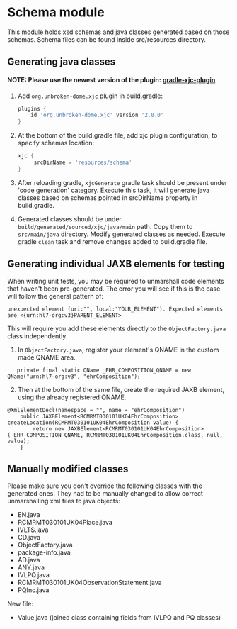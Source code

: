 # Schema module

This module holds xsd schemas and java classes generated based on those schemas.
Schema files can be found inside src/resources directory.

## Generating java classes

#### NOTE: Please use the newest version of the plugin: [gradle-xjc-plugin](https://github.com/unbroken-dome/gradle-xjc-plugin)


1. Add `org.unbroken-dome.xjc` plugin in build.gradle:
    ```groovy
    plugins {
        id 'org.unbroken-dome.xjc' version '2.0.0'
    }
    ```
2. At the bottom of the build.gradle file, add xjc plugin configuration,
   to specify schemas location:
   ```groovy
   xjc {
        srcDirName = 'resources/schema'
   }
   ```
3. After reloading gradle, `xjcGenerate` gradle task should be present under
   'code generation' category. Execute this task, it will generate java classes
   based on schemas pointed in srcDirName property in build.gradle.
   
4. Generated classes should be under `build/generated/sourced/xjc/java/main` path.
   Copy them to `src/main/java` directory. Modify generated classes as needed.
   Execute gradle `clean` task and remove changes added to build.gradle file.

## Generating individual JAXB elements for testing

When writing unit tests, you may be required to unmarshall code elements that haven't been pre-generated. The error you will see if this is the case will follow the general pattern of: 

```
unexpected element (uri:"", local:"YOUR_ELEMENT"). Expected elements are <{urn:hl7-org:v3}PARENT_ELEMENT>
```

This will require you add these elements directly to the `ObjectFactory.java` class independently.

1. In `ObjectFactory.java`, register your element's QNAME in the custom made QNAME area.
```
   private final static QName _EHR_COMPOSITION_QNAME = new QName("urn:hl7-org:v3", "ehrComposition");
```

2. Then at the bottom of the same file, create the required JAXB element, using the already registered QNAME.
```
@XmlElementDecl(namespace = "", name = "ehrComposition")
    public JAXBElement<RCMRMT030101UK04EhrComposition> createLocation(RCMRMT030101UK04EhrComposition value) {
        return new JAXBElement<RCMRMT030101UK04EhrComposition>(_EHR_COMPOSITION_QNAME, RCMRMT030101UK04EhrComposition.class, null, value);
    }
```

   
## Manually modified classes

Please make sure you don't override the following classes with the generated ones. They had to be manually changed to allow correct unmarshalling xml files to java objects:
- EN.java 
- RCMRMT030101UK04Place.java
- IVLTS.java
- CD.java
- ObjectFactory.java
- package-info.java
- AD.java
- ANY.java
- IVLPQ.java
- RCMRMT030101UK04ObservationStatement.java
- PQInc.java

New file:
- Value.java (joined class containing fields from IVLPQ and PQ classes)
